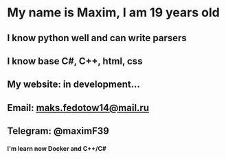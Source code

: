 # My name is Maxim, I am 19 years old
## I know python well and can write parsers
## I know base C#, C++, html, css

## My website: in development...

## Email: maks.fedotow14@mail.ru
## Telegram: @maximF39

#### I'm learn now Docker and C++/С#
<!--
**MaximF39/MaximF39** is a ✨ _special_ ✨ repository because its `README.md` (this file) appears on your GitHub profile.

Here are some ideas to get you started:

- 🔭 I’m currently working on ...
- 🌱 I’m currently learning ...
- 👯 I’m looking to collaborate on ...
- 🤔 I’m looking for help with ...
- 💬 Ask me about ...
- 📫 How to reach me: ...
- 😄 Pronouns: ...
- ⚡ Fun fact: ...
-->
